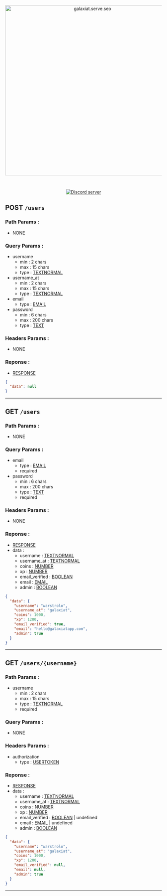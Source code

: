 <div align="center">
  <br />
  <p>
    <a href="https://galaxiatapp.com"><img src="https://galaxiatapp.com/logo_texte_appli_avec_arrondie_et_ombre.png" width="546" alt="galaxiat.serve.seo" /></a>
  </p>
  <br />
  <p>
    <a href="https://discord.galaxiat.fr"><img src="https://img.shields.io/discord/804787354703364116?color=5865F2&logo=discord&logoColor=white" alt="Discord server" /></a>
  </p>
</div>

## POST `/users`

### Path Params :

- NONE

### Query Params :

- username
  - min : 2 chars
  - max : 15 chars
  - type : [TEXTNORMAL](/docs/types.md#textnormal)
- username_at
  - min : 2 chars
  - max : 15 chars
  - type : [TEXTNORMAL](/docs/types.md#textnormal)
- email
  - type : [EMAIL](/docs/types.md#email)
- password
  - min : 6 chars
  - max : 200 chars
  - type : [TEXT](/docs/types.md#text)

### Headers Params :

- NONE

### Reponse :

- [RESPONSE](/docs/types.md#response)

```json
{
  "data": null
}
```

---

## GET `/users`

### Path Params :

- NONE

### Query Params :

- email
  - type : [EMAIL](/docs/types.md#email)
  - required
- password
  - min : 6 chars
  - max : 200 chars
  - type : [TEXT](/docs/types.md#text)
  - required

### Headers Params :

- NONE

### Reponse :

- [RESPONSE](/docs/types.md#response)
- data :
  - username : [TEXTNORMAL](/docs/types.md#textnormal)
  - username_at : [TEXTNORMAL](/docs/types.md#textnormal)
  - coins : [NUMBER](/docs/types.md#number)
  - xp : [NUMBER](/docs/types.md#number)
  - email_verified : [BOOLEAN](/docs/types.md#boolean)
  - email : [EMAIL](/docs/types.md#email)
  - admin : [BOOLEAN](/docs/types.md#boolean)

```json
{
  "data": {
    "username": "warstrolo",
    "username_at": "galaxiat",
    "coins": 1000,
    "xp": 1200,
    "email_verified": true,
    "email": "hello@galaxiatapp.com",
    "admin": true
  }
}
```

---

## GET `/users/{username}`

### Path Params :

- username
  - min : 2 chars
  - max : 15 chars
  - type : [TEXTNORMAL](/docs/types.md#textnormal)
  - required


### Query Params :
- NONE

### Headers Params :

- authorization
  - type : [USERTOKEN](/docs/types.md#usertoken)

### Reponse :

- [RESPONSE](/docs/types.md#response)
- data :
  - username : [TEXTNORMAL](/docs/types.md#textnormal)
  - username_at : [TEXTNORMAL](/docs/types.md#textnormal)
  - coins : [NUMBER](/docs/types.md#number)
  - xp : [NUMBER](/docs/types.md#number)
  - email_verified : [BOOLEAN](/docs/types.md#boolean) | undefined
  - email : [EMAIL](/docs/types.md#email) | undefined
  - admin : [BOOLEAN](/docs/types.md#boolean)

```json
{
  "data": {
    "username": "warstrolo",
    "username_at": "galaxiat",
    "coins": 1000,
    "xp": 1200,
    "email_verified": null,
    "email": null,
    "admin": true
  }
}
```

---
